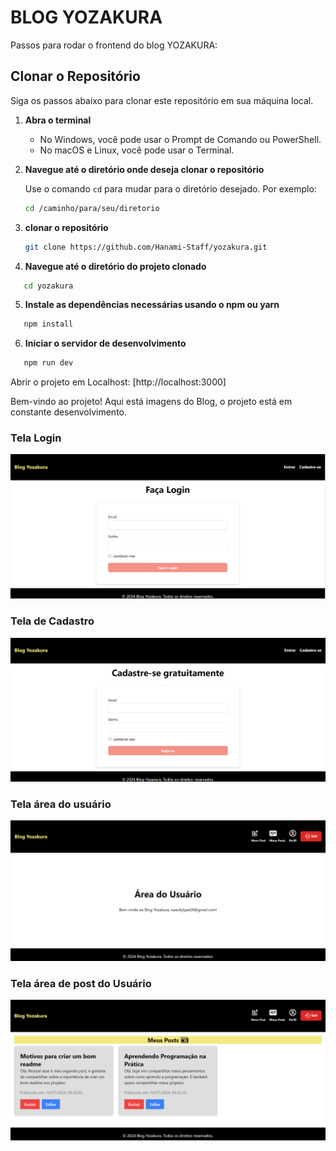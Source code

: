 # BLOG YOZAKURA

Passos para rodar o frontend do blog YOZAKURA:

## Clonar o Repositório

Siga os passos abaixo para clonar este repositório em sua máquina local.

1. **Abra o terminal**

   - No Windows, você pode usar o Prompt de Comando ou PowerShell.
   - No macOS e Linux, você pode usar o Terminal.

2. **Navegue até o diretório onde deseja clonar o repositório**

   Use o comando `cd` para mudar para o diretório desejado. Por exemplo:

   ```sh
   cd /caminho/para/seu/diretorio
   ```
3. **clonar o repositório**
     
     ```bash
     git clone https://github.com/Hanami-Staff/yozakura.git

     ```
4. **Navegue até o diretório do projeto clonado**
```bash
   cd yozakura

```
5. **Instale as dependências necessárias usando o npm ou yarn**

```bash
   npm install  
```
6. **Iniciar o servidor de desenvolvimento**
```bash
   npm run dev  
```

Abrir o projeto em Localhost: [http://localhost:3000]

Bem-vindo ao projeto! Aqui está imagens do Blog, o projeto está em constante desenvolvimento.
### Tela Login
![Página de Login](assets/login.png)
### Tela de Cadastro
![Página de cadastro](assets/cadastro.png)
### Tela área do usuário
![Página área do usário](assets/areaCliente.png)
### Tela área de post do Usuário
![Página área do usuário](assets/areaPost.png)
